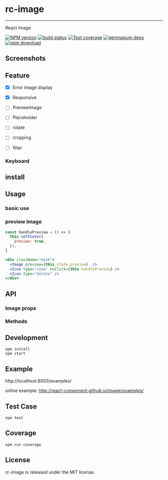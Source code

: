 # rc-image
---

React Image

[![NPM version][npm-image]][npm-url]
[![build status][travis-image]][travis-url]
[![Test coverage][coveralls-image]][coveralls-url]
[![gemnasium deps][gemnasium-image]][gemnasium-url]
[![npm download][download-image]][download-url]

[npm-image]: http://img.shields.io/npm/v/rc-image.svg?style=flat-square
[npm-url]: http://npmjs.org/package/rc-image
[travis-image]: https://img.shields.io/travis/react-component/image.svg?style=flat-square
[travis-url]: https://travis-ci.org/react-componentimage/
[coveralls-image]: https://img.shields.io/coveralls/react-component/image.svg?style=flat-square
[coveralls-url]: https://coveralls.io/r/react-component/image?branch=master
[gemnasium-image]: http://img.shields.io/gemnasium/react-component/image.svg?style=flat-square
[gemnasium-url]: https://gemnasium.com/react-componentimage/
[node-image]: https://img.shields.io/badge/node.js-%3E=_0.10-green.svg?style=flat-square
[node-url]: http://nodejs.org/download/
[download-image]: https://img.shields.io/npm/dm/rc-image.svg?style=flat-square
[download-url]: https://npmjs.org/package/rc-image

## Screenshots


## Feature
- [x] Error image display
- [x] Responsive
- [ ] PreviewImage
- [ ] Placeholder
- [ ] rotate
- [ ] cropping
- [ ] filter



### Keyboard


## install


## Usage

### basic use

### preview Image

```jsx
const handlePreview = () => {
  this.setState({
    preview: true,
  });
}

<div className="mask">
  <Image preview={this.state.preview}  />
  <Icon type="view" onClick={this.handlePreview} />
  <Icon type="delete" />
</div>

```

## API

### Image props

### Methods

## Development

```
npm install
npm start
```

## Example

http://localhost:8003/examples/

online example: http://react-component.github.io/image/examples/

## Test Case

```
npm test
```

## Coverage

```
npm run coverage
```


## License

rc-image is released under the MIT license.

